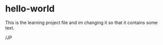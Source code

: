 # hello-world

This is the learning project file and im changing it so that it contains some text.

/JP
